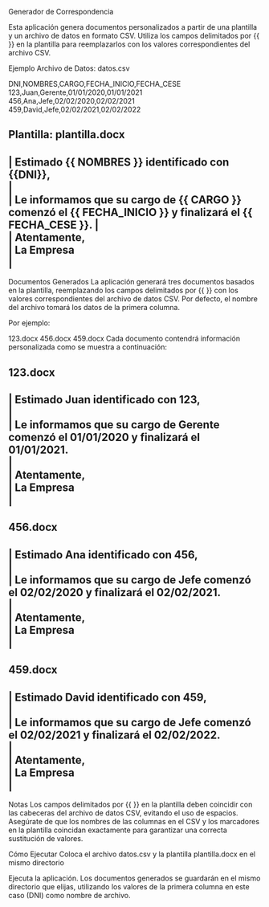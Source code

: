 Generador de Correspondencia

Esta aplicación genera documentos personalizados a partir de una plantilla y un archivo de datos en formato CSV. Utiliza los campos delimitados por {{ }} en la plantilla para reemplazarlos con los valores correspondientes del archivo CSV.

Ejemplo
Archivo de Datos: datos.csv

DNI,NOMBRES,CARGO,FECHA_INICIO,FECHA_CESE
123,Juan,Gerente,01/01/2020,01/01/2021
456,Ana,Jefe,02/02/2020,02/02/2021
459,David,Jefe,02/02/2021,02/02/2022


Plantilla: plantilla.docx
-------------------------------------------------------------------------------------------------------------
| Estimado {{ NOMBRES }} identificado con {{DNI}},                                                          
|                                                                                                           
| Le informamos que su cargo de {{ CARGO }} comenzó el {{ FECHA_INICIO }} y finalizará el {{ FECHA_CESE }}. 
|                                                                                                           
| Atentamente,                                                                                              
| La Empresa                                                                                                
|                                                                                                           
------------------------------------------------------------------------------------------------------------

Documentos Generados
La aplicación generará tres documentos basados en la plantilla, reemplazando los campos delimitados por {{ }} con los valores correspondientes del archivo de datos CSV. Por defecto, el nombre del archivo tomará los datos de la primera columna.

Por ejemplo:

123.docx
456.docx
459.docx
Cada documento contendrá información personalizada como se muestra a continuación:

123.docx
-------------------------------------------------------------------------------------------------------------
| Estimado Juan identificado con 123,                                                                        
|                                                                                                           
| Le informamos que su cargo de Gerente comenzó el 01/01/2020 y finalizará el 01/01/2021.                    
|                                                                                                           
| Atentamente,                                                                                              
| La Empresa                                                                                                
|                                                                                                           
------------------------------------------------------------------------------------------------------------


456.docx
-------------------------------------------------------------------------------------------------------------
| Estimado Ana identificado con 456,                                                                        
|                                                                                                           
| Le informamos que su cargo de Jefe comenzó el 02/02/2020 y finalizará el 02/02/2021.                      
|                                                                                                           
| Atentamente,                                                                                              
| La Empresa                                                                                                
|                                                                                                           
------------------------------------------------------------------------------------------------------------


459.docx
-------------------------------------------------------------------------------------------------------------
| Estimado David identificado con 459,                                                                      
|                                                                                                           
| Le informamos que su cargo de Jefe comenzó el 02/02/2021 y finalizará el 02/02/2022.                      
|                                                                                                           
| Atentamente,                                                                                              
| La Empresa                                                                                                
|                                                                                                           
------------------------------------------------------------------------------------------------------------

Notas
Los campos delimitados por {{ }} en la plantilla deben coincidir con las cabeceras del archivo de datos CSV, evitando el uso de espacios.
Asegúrate de que los nombres de las columnas en el CSV y los marcadores en la plantilla coincidan exactamente para garantizar una correcta sustitución de valores.

Cómo Ejecutar
Coloca el archivo datos.csv y la plantilla plantilla.docx en el mismo directorio 

Ejecuta la aplicación.
Los documentos generados se guardarán en el mismo directorio que elijas, utilizando los valores de la primera columna en este caso (DNI) como nombre de archivo.
